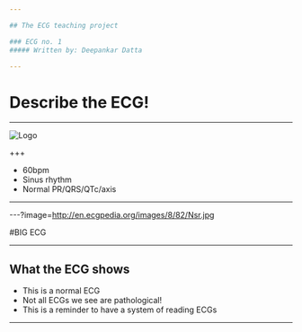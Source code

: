 ```yaml
---

## The ECG teaching project

### ECG no. 1
##### Written by: Deepankar Datta

---
```


# Describe the ECG!

---

![Logo](http://en.ecgpedia.org/images/8/82/Nsr.jpg)

+++

- 60bpm
- Sinus rhythm
- Normal PR/QRS/QTc/axis

---

---?image=http://en.ecgpedia.org/images/8/82/Nsr.jpg

#BIG ECG

---

## What the ECG shows

- This is a normal ECG
- Not all ECGs we see are pathological!
- This is a reminder to have a system of reading ECGs

---

